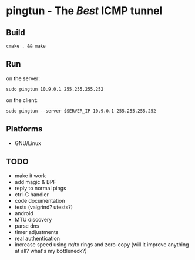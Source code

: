 pingtun - The *Best* ICMP tunnel
==================================

## Build ##
```
cmake . && make
```

## Run  ##

on the server:
```
sudo pingtun 10.9.0.1 255.255.255.252
```
on the client:
```
sudo pingtun --server $SERVER_IP 10.9.0.1 255.255.255.252
```

## Platforms ##
* GNU/Linux

## TODO ##

* make it work
* add magic & BPF
* reply to normal pings
* ctrl-C handler
* code documentation
* tests (valgrind? utests?)
* android
* MTU discovery
* parse dns
* timer adjustments
* real authentication
* increase speed using rx/tx rings and zero-copy (will it improve anything at all? what's my bottleneck?)
